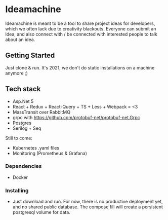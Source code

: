 # Ideamachine

Ideamachine is meant to be a tool to share project ideas for developers, which we often lack due to creativity blackouts. Everyone can submit an Idea, and also connect with / be connected with interested people to talk about an idea.

## Getting Started

Just clone & run. It's 2021, we don't do static installations on a machine anymore ;)

## Tech stack

* Asp.Net 5
* React + Redux + React-Query + TS + Less + Webpack = <3
* MassTransit over RabbitMQ
* grpc with https://github.com/protobuf-net/protobuf-net.Grpc
* Postgres
* Serilog + Seq

Still to come:
* Kubernetes .yaml files
* Monitoring (Prometheus & Grafana)

### Dependencies

* Docker

### Installing

* Just download and run. For now, there is no productive deployment yet, and no shared public database. The compose fill will create a persistent postgresql volume for data.
